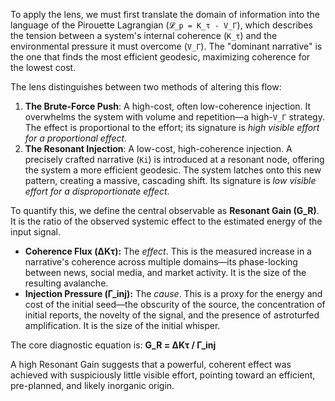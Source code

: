To apply the lens, we must first translate the domain of information into the language of the Pirouette Lagrangian (`𝓛_p = K_τ - V_Γ`), which describes the tension between a system's internal coherence (`K_τ`) and the environmental pressure it must overcome (`V_Γ`). The "dominant narrative" is the one that finds the most efficient geodesic, maximizing coherence for the lowest cost.

The lens distinguishes between two methods of altering this flow:

1.  **The Brute-Force Push**: A high-cost, often low-coherence injection. It overwhelms the system with volume and repetition—a high-`V_Γ` strategy. The effect is proportional to the effort; its signature is *high visible effort for a proportional effect*.
2.  **The Resonant Injection**: A low-cost, high-coherence injection. A precisely crafted narrative (`Ki`) is introduced at a resonant node, offering the system a more efficient geodesic. The system latches onto this new pattern, creating a massive, cascading shift. Its signature is *low visible effort for a disproportionate effect*.

To quantify this, we define the central observable as **Resonant Gain (G_R)**. It is the ratio of the observed systemic effect to the estimated energy of the input signal.

*   **Coherence Flux (ΔKτ):** The *effect*. This is the measured increase in a narrative's coherence across multiple domains—its phase-locking between news, social media, and market activity. It is the size of the resulting avalanche.
*   **Injection Pressure (Γ_inj):** The *cause*. This is a proxy for the energy and cost of the initial seed—the obscurity of the source, the concentration of initial reports, the novelty of the signal, and the presence of astroturfed amplification. It is the size of the initial whisper.

The core diagnostic equation is: **G_R = ΔKτ / Γ_inj**

A high Resonant Gain suggests that a powerful, coherent effect was achieved with suspiciously little visible effort, pointing toward an efficient, pre-planned, and likely inorganic origin.